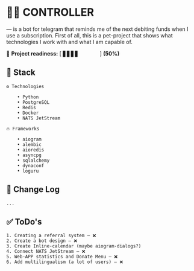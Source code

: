 # 👨‍✈️ CONTROLLER

— is a bot for telegram that reminds me of the next debiting funds when I use a subscription. 
First of all, this is a pet-project that shows what technologies I work with and what I am capable of.

🏃 **Project readiness:** [ ▋▋▋▋⠀⠀⠀⠀⠀ ] **(50%)**

## 🚀 Stack
    
    ⚙️ Technologies

        • Python
        • PostgreSQL
        • Redis
        • Docker
        • NATS JetStream
    
    🔥 Frameworks
        
        • aiogram
        • alembic
        • aioredis
        • asyncpg
        • sqlalchemy
        • dynaconf
        • loguru


## 📄 Change Log
    
    ...
    


## ✅ ToDo's

    1. Creating a referral system — ❌
    2. Create a bot design — ❌
    3. Create Inline-calendar (maybe aiogram-dialogs?)
    4. Connect NATS JetStream — ❌
    5. Web-APP statistics and Donate Menu — ❌
    6. Add multilingualism (a lot of users) — ❌
